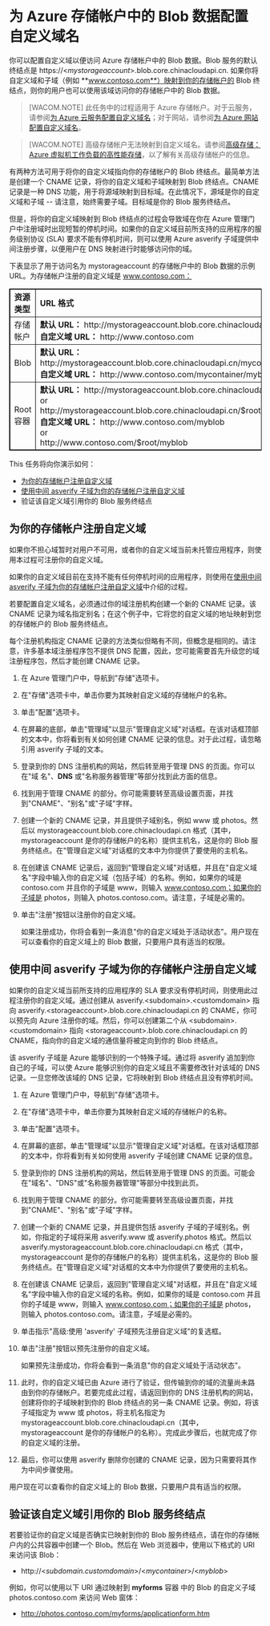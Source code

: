 <properties linkid="manage-services-storage-custom-dns-storage" urlDisplayName="custom dns storage" pageTitle="配置存储帐户中 Blob 数据的域名 | Microsoft Azure" metaKeywords="" description="了解如何配置自定义域以便访问 Azure 存储帐户中的 Blob 数据。" metaCanonical="" services="storage" documentationCenter="" title="Configure a custom domain name for blob data in a storage account" solutions="" authors="tamram" manager="mbaldwin" editor="cgronlun" />
<tags ms.service="storage"
    ms.date="03/06/2015"
    wacn.date="04/11/2015"
    />



# 为 Azure 存储帐户中的 Blob 数据配置自定义域名
你可以配置自定义域以便访问 Azure 存储帐户中的 Blob 数据。Blob 服务的默认终结点是 https://<*mystorageaccount*>.blob.core.chinacloudapi.cn. 如果你将自定义域和子域（例如 **www.contoso.com**）映射到你的存储帐户的 Blob 终结点，则你的用户也可以使用该域访问你的存储帐户中的 Blob 数据。


> [WACOM.NOTE]	此任务中的过程适用于 Azure 存储帐户。对于云服务，请参阅<a href = "/develop/net/common-tasks/custom-dns/">为 Azure 云服务配置自定义域名</a>；对于网站，请参阅<a href="/develop/net/common-tasks/custom-dns-web-site/">为 Azure 网站配置自定义域名</a>。 

> [WACOM.NOTE]	高级存储帐户无法映射到自定义域名。请参阅[高级存储：Azure 虚拟机工作负载的高性能存储](/zh-cn/documentation/articles/storage-premium-storage-preview-portal)，以了解有关高级存储帐户的信息。

有两种方法可用于将你的自定义域指向你的存储帐户的 Blob 终结点。最简单方法是创建一个 CNAME 记录，将你的自定义域和子域映射到 Blob 终结点。CNAME 记录是一种 DNS 功能，用于将源域映射到目标域。在此情况下，源域是你的自定义域和子域 -- 请注意，始终需要子域。目标域是你的 Blob 服务终结点。

但是，将你的自定义域映射到 Blob 终结点的过程会导致域在你在 Azure 管理门户中注册域时出现短暂的停机时间。如果你的自定义域目前所支持的应用程序的服务级别协议 (SLA) 要求不能有停机时间，则可以使用 Azure asverify 子域提供中间注册步骤，以便用户在 DNS 映射进行时能够访问你的域。

下表显示了用于访问名为 mystorageaccount 的存储帐户中的 Blob 数据的示例 URL。为存储帐户注册的自定义域是 www.contoso.com：

<table border="1" cellspacing="0" cellpadding="5" style="border: 1px solid #000000;">
	<tbody>
		<tr>
			<td style="width: 100px;"><strong>资源类型</strong></td>
			<td><strong>URL 格式</strong></td>
		</tr>
		<tr>
			<td>存储帐户</td>
			<td><strong>默认 URL：</strong> http://mystorageaccount.blob.core.chinacloudapi.cn<br />
			<strong>自定义域 URL：</strong> http://www.contoso.com</td>
		</tr>
		<tr>
			<td>Blob</td>
			<td><strong>默认 URL：</strong> http://mystorageaccount.blob.core.chinacloudapi.cn/mycontainer/myblob<br /><strong>自定义域 URL：</strong>
			http://www.contoso.com/mycontainer/myblob</td>
		</tr>
		<tr>
			<td>Root 容器</td>
			<td><strong>默认 URL：</strong> http://mystorageaccount.blob.core.chinacloudapi.cn/myblob
			<br/>or<br />
			http://mystorageaccount.blob.core.chinacloudapi.cn/$root/myblob<br />
			<strong>自定义域 URL：</strong> http://www.contoso.com/myblob
			<br/>or<br />
			http://www.contoso.com/$root/myblob</td>
		</tr>
	</tbody>
</table>

This 任务将向你演示如何：



- <a href="#register-domain">为你的存储帐户注册自定义域</a>
- <a href="#register-asverify">使用中间 asverify 子域为你的存储帐户注册自定义域</a>
- <a name="#verify-subdomain">验证该自定义域引用你的 Blob 服务终结点</a>

<h2><a name="register-domain"></a>为你的存储帐户注册自定义域</h2>

如果你不担心域暂时对用户不可用，或者你的自定义域当前未托管应用程序，则使用本过程可注册你的自定义域。 

如果你的自定义域目前在支持不能有任何停机时间的应用程序，则使用在<a href="#register-asverify">使用中间 asverify 子域为你的存储帐户注册自定义域</a>中介绍的过程。

若要配置自定义域名，必须通过你的域注册机构创建一个新的 CNAME 记录。该 CNAME 记录为域名指定别名；在这个例子中，它将您的自定义域的地址映射到您的存储帐户的 Blob 服务终结点。

每个注册机构指定 CNAME 记录的方法类似但略有不同，但概念是相同的。请注意，许多基本域注册程序包不提供 DNS 配置，因此，您可能需要首先升级您的域注册程序包，然后才能创建 CNAME 记录。 

1.  在 Azure 管理门户中，导航到"存储"选项卡。

2.  在"存储"选项卡中，单击你要为其映射自定义域的存储帐户的名称。

3.  单击"配置"选项卡。

4.  在屏幕的底部，单击"管理域"以显示"管理自定义域"对话框。在该对话框顶部的文本中，你将看到有关如何创建 CNAME 记录的信息。对于此过程，请忽略引用 asverify 子域的文本。

5.  登录到你的 DNS 注册机构的网站，然后转至用于管理 DNS 的页面。你可以在"域
    名"、**DNS** 或"名称服务器管理"等部分找到此方面的信息。

6.  找到用于管理 CNAME 的部分。你可能需要转至高级设置页面，并找到"CNAME"、"别名"或"子域"字样。

7.  创建一个新的 CNAME 记录，并且提供子域别名，例如 www 或 photos。然后以 mystorageaccount.blob.core.chinacloudapi.cn 格式（其中，mystorageaccount 是你的存储帐户的名称）提供主机名，这是你的 Blob 服务终结点。在"管理自定义域"对话框的文本中为你提供了要使用的主机名。

8.  在创建该 CNAME 记录后，返回到"管理自定义域"对话框，并且在"自定义域名"字段中输入你的自定义域（包括子域）的名称。例如，如果你的域是 contoso.com 并且你的子域是 www，则输入 www.contoso.com；如果你的子域是 photos，则输入 photos.contoso.com。请注意，子域是必需的。

9. 单击"注册"按钮以注册你的自定义域。 

	如果注册成功，你将会看到一条消息"你的自定义域处于活动状态"。用户现在可以查看你的自定义域上的 Blob 数据，只要用户具有适当的权限。 

<h2><a name="register-asverify"></a>使用中间 asverify 子域为你的存储帐户注册自定义域</h2>

如果你的自定义域当前所支持的应用程序的 SLA 要求没有停机时间，则使用此过程注册你的自定义域。通过创建从 asverify.&lt;subdomain&gt;.&lt;customdomain&gt; 指向 asverify.&lt;storageaccount&gt;.blob.core.chinacloudapi.cn 的 CNAME，你可以预先向 Azure 注册你的域。然后，你可以创建第二个从 &lt;subdomain&gt;.&lt;customdomain&gt; 指向 &lt;storageaccount&gt;.blob.core.chinacloudapi.cn 的 CNAME，指向你的自定义域的通信量将被定向到你的 Blob 终结点。

该 asverify 子域是 Azure 能够识别的一个特殊子域。通过将 asverify 追加到你自己的子域，可以使 Azure 能够识别你的自定义域且不需要修改针对该域的 DNS 记录。一旦您修改该域的 DNS 记录，它将映射到 Blob 终结点且没有停机时间。

1.  在 Azure 管理门户中，导航到"存储"选项卡。

2.  在"存储"选项卡中，单击你要为其映射自定义域的存储帐户的名称。

3.  单击"配置"选项卡。

4.  在屏幕的底部，单击"管理域"以显示"管理自定义域"对话框。在该对话框顶部的文本中，你将看到有关如何使用 asverify 子域创建 CNAME 记录的信息。

5.  登录到你的 DNS 注册机构的网站，然后转至用于管理 DNS 的页面。可能会在"域名"、"DNS"或"名称服务器管理"等部分中找到此页。

6.  找到用于管理 CNAME 的部分。你可能需要转至高级设置页面，并找到"CNAME"、"别名"或"子域"字样。

7.  创建一个新的 CNAME 记录，并且提供包括 asverify 子域的子域别名。例如，你指定的子域将采用 asverify.www 或 asverify.photos 格式。然后以 asverify.mystorageaccount.blob.core.chinacloudapi.cn 格式（其中，mystorageaccount 是你的存储帐户的名称）提供主机名，这是你的 Blob 服务终结点。在"管理自定义域"对话框的文本中为你提供了要使用的主机名。

8.  在创建该 CNAME 记录后，返回到"管理自定义域"对话框，并且在"自定义域名"字段中输入你的自定义域的名称。例如，如果你的域是 contoso.com 并且你的子域是 www，则输入 www.contoso.com；如果你的子域是 photos，则输入 photos.contoso.com。请注意，子域是必需的。

9.	单击指示"高级:使用  'asverify' 子域预先注册自定义域"的复选框。 

10. 单击"注册"按钮以预先注册你的自定义域。 

	如果预先注册成功，你将会看到一条消息"你的自定义域处于活动状态"。 

11. 此时，你的自定义域已由 Azure 进行了验证，但传输到你的域的流量尚未路由到你的存储帐户。若要完成此过程，请返回到你的 DNS 注册机构的网站，创建将你的子域映射到你的 Blob 终结点的另一条 CNAME 记录。例如，将该子域指定为 www 或 photos，将主机名指定为 mystorageaccount.blob.core.chinacloudapi.cn（其中，mystorageaccount 是你的存储帐户的名称）。完成此步骤后，也就完成了你的自定义域的注册。

12. 最后，你可以使用 asverify 删除你创建的 CNAME 记录，因为只需要将其作为中间步骤使用。

用户现在可以查看你的自定义域上的 Blob 数据，只要用户具有适当的权限。

<a name="verify-subdomain"> </a>

<h2>验证该自定义域引用你的 Blob 服务终结点</h2>

若要验证你的自定义域是否确实已映射到你的 Blob 服务终结点，请在你的存储帐户内的公共容器中创建一个 Blob。然后在 Web 浏览器中，使用以下格式的 URI 来访问该 Blob：

-   http://<*subdomain.customdomain*>/<*mycontainer*>/<*myblob*>

例如，你可以使用以下 URI 通过映射到 **myforms** 容器
中的 Blob 的自定义子域 photos.contoso.com 来访问 Web 窗体：

-   http://photos.contoso.com/myforms/applicationform.htm

<!-- 

## 其他资源
-   <a href="http://msdn.microsoft.com/zh-cn/library/azure/gg680307.aspx">如何将 CDN 内容映射到自定义域</a>
-   -->
<!--HONumber=41-->
